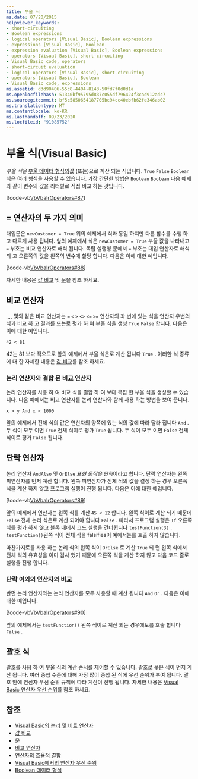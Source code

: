 ```yaml
---
title: 부울 식
ms.date: 07/20/2015
helpviewer_keywords:
- short-circuiting
- Boolean expressions
- logical operators [Visual Basic], Boolean expressions
- expressions [Visual Basic], Boolean
- expression evaluation [Visual Basic], Boolean expressions
- operators [Visual Basic], short-circuiting
- Visual Basic code, operators
- short-circuit evaluation
- logical operators [Visual Basic], short-circuiting
- operators [Visual Basic], Boolean
- Visual Basic code, expressions
ms.assetid: d3d90406-55c8-4404-8143-50fd7f0d0d1a
ms.openlocfilehash: 51340bf95795d837c055df796424f3cad912adc7
ms.sourcegitcommit: bf5c5850654187705bc94cc40ebfb62fe346ab02
ms.translationtype: MT
ms.contentlocale: ko-KR
ms.lasthandoff: 09/23/2020
ms.locfileid: "91085752"
---
```

# <a name="boolean-expressions-visual-basic"></a>부울 식(Visual Basic)

*부울 식은* [부울 데이터 형식의](../../../language-reference/data-types/boolean-data-type.md)값 (또는)으로 계산 되는 식입니다. `True` `False` `Boolean` 식은 여러 형식을 사용할 수 있습니다. 가장 간단한 방법은 `Boolean` `Boolean` 다음 예제와 같이 변수의 값을 리터럴로 직접 비교 하는 것입니다.  
  
 [!code-vb[VbVbalrOperators#87](~/samples/snippets/visualbasic/VS_Snippets_VBCSharp/VbVbalrOperators/VB/Class1.vb#87)]  
  
## <a name="two-meanings-of-the--operator"></a>= 연산자의 두 가지 의미  

 대입문은 `newCustomer = True` 위의 예제에서 식과 동일 하지만 다른 함수를 수행 하 고 다르게 사용 됩니다. 앞의 예제에서 식은 `newCustomer = True` 부울 값을 나타내고 `=` 부호는 비교 연산자로 해석 됩니다. 독립 실행형 문에서 `=` 부호는 대입 연산자로 해석 되 고 오른쪽의 값을 왼쪽의 변수에 할당 합니다. 다음은 이에 대한 예입니다.  
  
 [!code-vb[VbVbalrOperators#88](~/samples/snippets/visualbasic/VS_Snippets_VBCSharp/VbVbalrOperators/VB/Class1.vb#88)]  
  
 자세한 내용은 [값 비교](value-comparisons.md) 및 [문](../../../language-reference/statements/index.md)을 참조 하세요.  
  
## <a name="comparison-operators"></a>비교 연산자  

 ,,,, 및와 같은 비교 연산자는 `=` `<` `>` `<>` `<=` `>=` 연산자의 좌 변에 있는 식을 연산자 우변의 식과 비교 하 고 결과를 또는로 평가 하 여 부울 식을 생성 `True` `False` 합니다. 다음은 이에 대한 예입니다.  
  
 `42 < 81`  
  
 42는 81 보다 작으므로 앞의 예제에서 부울 식은로 계산 됩니다 `True` . 이러한 식 종류에 대 한 자세한 내용은 [값 비교](value-comparisons.md)를 참조 하세요.  
  
### <a name="comparison-operators-combined-with-logical-operators"></a>논리 연산자와 결합 된 비교 연산자  

 논리 연산자를 사용 하 여 비교 식을 결합 하 여 보다 복잡 한 부울 식을 생성할 수 있습니다. 다음 예에서는 비교 연산자를 논리 연산자와 함께 사용 하는 방법을 보여 줍니다.  
  
 `x > y And x < 1000`  
  
 앞의 예제에서 전체 식의 값은 연산자의 양쪽에 있는 식의 값에 따라 달라 집니다 `And` . 두 식이 모두 이면 `True` 전체 식이로 평가 `True` 됩니다. 두 식이 모두 이면 `False` 전체 식이로 평가 `False` 됩니다.  
  
## <a name="short-circuiting-operators"></a>단락 연산자  

 논리 연산자 `AndAlso` 및 `OrElse` *표현 동작은 단락*이라고 합니다. 단락 연산자는 왼쪽 피연산자를 먼저 계산 합니다. 왼쪽 피연산자가 전체 식의 값을 결정 하는 경우 오른쪽 식을 계산 하지 않고 프로그램 실행이 진행 됩니다. 다음은 이에 대한 예입니다.  
  
 [!code-vb[VbVbalrOperators#89](~/samples/snippets/visualbasic/VS_Snippets_VBCSharp/VbVbalrOperators/VB/Class1.vb#89)]  
  
 앞의 예제에서 연산자는 왼쪽 식를 계산 `45 < 12` 합니다. 왼쪽 식이로 계산 되기 때문에 `False` 전체 논리 식은로 계산 되어야 합니다 `False` . 따라서 프로그램 실행은 `If` 오른쪽 식를 평가 하지 않고 블록 내에서 코드 실행을 건너뜁니다 `testFunction(3)` . `testFunction()`왼쪽 식이 전체 식을 falsifies이 예에서는를 호출 하지 않습니다.  
  
 마찬가지로를 사용 하는 논리 식의 왼쪽 식이 `OrElse` 로 계산 `True` 되 면 왼쪽 식에서 전체 식의 유효성을 이미 검사 했기 때문에 오른쪽 식을 계산 하지 않고 다음 코드 줄로 실행을 진행 합니다.  
  
### <a name="comparison-with-non-short-circuiting-operators"></a>단락 이외의 연산자와 비교  

 반면 논리 연산자와는 논리 연산자를 모두 사용할 때 계산 됩니다 `And` `Or` . 다음은 이에 대한 예입니다.  
  
 [!code-vb[VbVbalrOperators#90](~/samples/snippets/visualbasic/VS_Snippets_VBCSharp/VbVbalrOperators/VB/Class1.vb#90)]  
  
 앞의 예제에서는 `testFunction()` 왼쪽 식이로 계산 되는 경우에도를 호출 합니다 `False` .  
  
## <a name="parenthetical-expressions"></a>괄호 식  

 괄호를 사용 하 여 부울 식의 계산 순서를 제어할 수 있습니다. 괄호로 묶은 식이 먼저 계산 됩니다. 여러 중첩 수준에 대해 가장 많이 중첩 된 식에 우선 순위가 부여 됩니다. 괄호 안에 연산자 우선 순위 규칙에 따라 계산이 진행 됩니다. 자세한 내용은 [Visual Basic 연산자 우선 순위](../../../language-reference/operators/operator-precedence.md)를 참조 하세요.  
  
## <a name="see-also"></a>참조

- [Visual Basic의 논리 및 비트 연산자](logical-and-bitwise-operators.md)
- [값 비교](value-comparisons.md)
- [문](../statements.md)
- [비교 연산자](../../../language-reference/operators/comparison-operators.md)
- [연산자의 효율적 결합](efficient-combination-of-operators.md)
- [Visual Basic에서의 연산자 우선 순위](../../../language-reference/operators/operator-precedence.md)
- [Boolean 데이터 형식](../../../language-reference/data-types/boolean-data-type.md)
